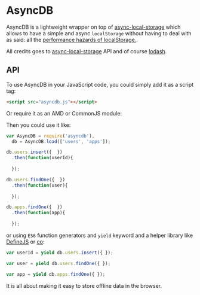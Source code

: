 # AsyncDB

AsyncDB is a lightweight wrapper on top of [async-local-storage](https://github.com/slightlyoff/async-local-storage) which allows to have a simple and async `localStorage` without having to deal with as said: all the [performance hazards of localStorage.](https://blog.mozilla.org/tglek/2012/02/22/psa-dom-local-storage-considered-harmful/).

All credits goes to [async-local-storage](https://github.com/slightlyoff/async-local-storage) API and of course [lodash](https://lodash.com/).

## API
To use AsyncDB in your JavaScript code, you could simply add it as a script tag:

```html
<script src="asyncdb.js"></script>
```

Or require it as an AMD or CommonJS module:

Then you could use it like:

```javascript
var AsyncDB = require('asyncdb'),
  db = AsyncDB.load(['users', 'apps']);

db.users.insert({  })
  .then(function(userId){
    
  });

db.users.findOne({  })
  .then(function(user){
    
  });

db.apps.findOne({  })
  .then(function(app){
    
  });
```

or using `ES6` function generators and `yield` keyword and a helper library like [DefineJS](https://github.com/fixjs/define.js) or [co](https://github.com/tj/co):

```javascript
var userId = yield db.users.insert({ });

var user = yield db.users.findOne({ });

var app = yield db.apps.findOne({ });
```

It is all about making it easy to store offline data in the browser.